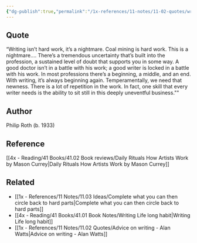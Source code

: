 ```yaml
---
{"dg-publish":true,"permalink":"/1x-references/11-notes/11-02-quotes/writing-isnt-hard-work-its-a-nightmare-philip-roth/","title":"Writing isnt hard work its a nightmare - Philip Roth"}
---
```



## Quote
“Writing isn’t hard work, it’s a nightmare. Coal mining is hard work. This is a nightmare.… There’s a tremendous uncertainty that’s built into the profession, a sustained level of doubt that supports you in some way. A good doctor isn’t in a battle with his work; a good writer is locked in a battle with his work. In most professions there’s a beginning, a middle, and an end. With writing, it’s always beginning again. Temperamentally, we need that newness. There is a lot of repetition in the work. In fact, one skill that every writer needs is the ability to sit still in this deeply uneventful business.""

## Author
Philip Roth (b. 1933)

## Reference
[[4x - Reading/41 Books/41.02 Book reviews/Daily Rituals How Artists Work by Mason Currey\|Daily Rituals How Artists Work by Mason Currey]]

## Related
- [[1x - References/11 Notes/11.03 Ideas/Complete what you can then circle back to hard parts\|Complete what you can then circle back to hard parts]]
- [[4x - Reading/41 Books/41.01 Book Notes/Writing Life long habit\|Writing Life long habit]]
- [[1x - References/11 Notes/11.02 Quotes/Advice on writing - Alan Watts\|Advice on writing - Alan Watts]]
